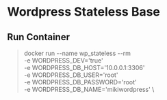 
# Wordpress Stateless Base

## Run Container
> docker run --name wp_stateless --rm \
-e WORDPRESS_DEV='true' \
-e WORDPRESS_DB_HOST='10.0.0.1:3306' \
-e WORDPRESS_DB_USER='root' \
-e WORDPRESS_DB_PASSWORD='root' \
-e WORDPRESS_DB_NAME='mikiwordpress' \
